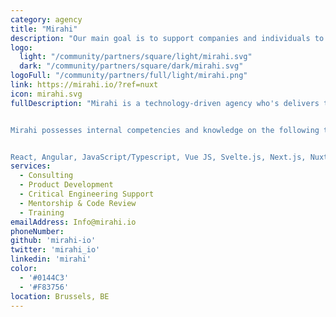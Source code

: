 ```yaml
---
category: agency
title: "Mirahi"
description: "Our main goal is to support companies and individuals to achieve the best version of themselves through technology to build a future. From consulting to training sessions to code reviews. We bring technology to the core of your projects & support you in the best possible way."
logo:
  light: "/community/partners/square/light/mirahi.svg"
  dark: "/community/partners/square/dark/mirahi.svg"
logoFull: "/community/partners/full/light/mirahi.png"
link: https://mirahi.io/?ref=nuxt
icon: mirahi.svg
fullDescription: "Mirahi is a technology-driven agency who's delivers the development of software and infrastructure's projects, both for clients and internally. It covers the entire range of services from UX ideation to infrastructures implementation, as well as coaching and training in its core technologies portfolio.


Mirahi possesses internal competencies and knowledge on the following technologies:


React, Angular, JavaScript/Typescript, Vue JS, Svelte.js, Next.js, Nuxt.js, Svelte Kit, Nest.js, Ansible, Kubernetes, VM Ware, AWS, UX/UI Design/Integration (Css, Tailwind) and project management."
services:
  - Consulting
  - Product Development
  - Critical Engineering Support
  - Mentorship & Code Review
  - Training
emailAddress: Info@mirahi.io
phoneNumber:
github: 'mirahi-io'
twitter: 'mirahi_io'
linkedin: 'mirahi'
color:
  - '#0144C3'
  - '#F83756'
location: Brussels, BE
---
```

